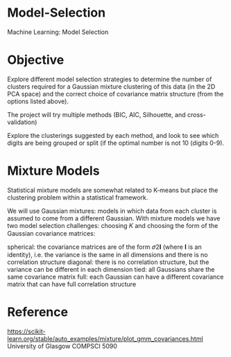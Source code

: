 # Model-Selection
Machine Learning: Model Selection 

# Objective
Explore different model selection strategies to determine the number of clusters required for a Gaussian mixture clustering of this data (in the 2D PCA space) and the correct choice of covariance matrix structure (from the options listed above).

The project will try multiple methods (BIC, AIC, Silhouette, and cross-validation)

Explore the clusterings suggested by each method, and look to see which digits are being grouped or split (if the optimal number is not 10 (digits 0-9).

# Mixture Models

Statistical mixture models are somewhat related to K-means but place the clustering problem within a statistical framework.

We will use Gaussian mixtures: models in which data from each cluster is assumed to come from a different Gaussian. With mixture models we have two model selection challenges: choosing 𝐾 and choosing the form of the Gaussian covariance matrices:

spherical: the covariance matrices are of the form 𝜎2𝐈 (where 𝐈 is an identity), i.e. the variance is the same in all dimensions and there is no correlation structure
diagonal: there is no correlation structure, but the variance can be different in each dimension
tied: all Gaussians share the same covariance matrix
full: each Gaussian can have a different covariance matrix that can have full correlation structure

# Reference 
https://scikit-learn.org/stable/auto_examples/mixture/plot_gmm_covariances.html
University of Glasgow COMPSCI 5090
